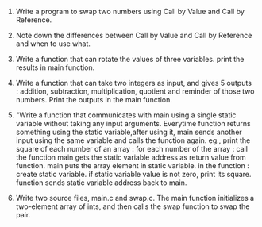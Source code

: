 1) Write a program to swap two numbers using Call by Value and Call by Reference.

2) Note down the differences between Call by Value and Call by Reference and when to use what.

3) Write a function that can rotate the values of three variables. print the results in main function.

4) Write a function that can take two integers as input, and gives 5 outputs : addition, subtraction, multiplication, quotient and reminder of those two numbers. Print the outputs in the main function.

5) "Write a function that communicates with main using a single static variable without taking any input arguments.
Everytime function returns something using the static variable,after using it, main sends another input using the same variable and calls the function again.
eg., print the square of each number of an array :
for each number of the array :
    call the function
    main gets the static variable address as return value from function.
    main puts the array element in static variable.
in the function :
    create static variable.
    if static variable value is not zero, print its square.
    function sends static variable address back to main.

6) Write two source files, main.c and swap.c. The main function initializes a two-element array of ints, and then calls the swap function to swap the pair.
